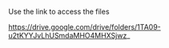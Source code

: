 
Use the link to access the files

https://drive.google.com/drive/folders/1TA09-u2tKYYJvLhUSmdaMHO4MHXSjwz_